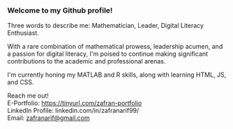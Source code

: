 ### Welcome to my Github profile!
Three words to describe me: Mathematician, Leader, Digital Literacy Enthusiast.

With a rare combination of mathematical prowess, leadership acumen, and a passion for digital literacy, I'm poised to continue making significant contributions to the academic and professional arenas.

I'm currently honing my MATLAB and R skills, along with learning HTML, JS, and CSS.

Reach me out!
<br>
E-Portfolio: https://tinyurl.com/zafran-portfolio
<br>
LinkedIn Profile: linkedin.com/in/zafranarif99/
<br>
Email: zafranarif@gmail.com
<!--
**zafranarif99/zafranarif99** is a ✨ _special_ ✨ repository because its `README.md` (this file) appears on your GitHub profile.

Here are some ideas to get you started:

- 🔭 I’m currently working on ...
- 🌱 I’m currently learning ...
- 👯 I’m looking to collaborate on ...
- 🤔 I’m looking for help with ...
- 💬 Ask me about ...
- 📫 How to reach me: ...
- 😄 Pronouns: ...
- ⚡ Fun fact: ...
-->
